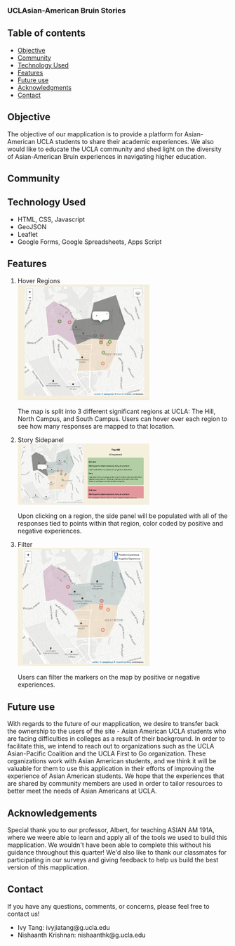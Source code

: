 ### UCLAsian-American Bruin Stories

## Table of contents
* [Objective](#Objective)
* [Community](#Community)
* [Technology Used](#technology-used)
* [Features](#Features)
* [Future use](#Future-use)
* [Acknowledgments](#Acknowledgements)
* [Contact](#Contact)


## Objective
The objective of our mapplication is to provide a platform for Asian-American UCLA students to share their academic experiences. We also would like to educate the UCLA community and shed light on the diversity of Asian-American Bruin experiences in navigating higher education. 

## Community


## Technology Used
<ul>
  <li>HTML, CSS, Javascript</li>
  <li>GeoJSON</li>
  <li>Leaflet</li>
  <li>Google Forms, Google Spreadsheets, Apps Script</li>
</ul>


## Features
<ol>
  <li>Hover Regions</li>
  <img src="./images/hover.png" width="300">
  <p>The map is split into 3 different significant regions at UCLA: The Hill, North Campus, and South Campus. Users can hover over each region to see how many responses are mapped to that location.</p>


  <li>Story Sidepanel</li>
  <img src="./images/sidepanel.png" width="300">
  <p>Upon clicking on a region, the side panel will be populated with all of the responses tied to points within that region, color coded by positive and negative experiences. </p>

  <li>Filter</li>
  <img src="./images/filter.png" width="300">
  <p>Users can filter the markers on the map by positive or negative experiences.</p>
</ol>



## Future use
With regards to the future of our mapplication, we desire to transfer back the ownership to the users of the site - Asian American UCLA students who are facing difficulties in colleges as a result of their background. In order to facilitate this, we intend to reach out to organizations such as the UCLA Asian-Pacific Coalition and the UCLA First to Go organization. These organizations work with Asian American students, and we think it will be valuable for them to use this application in their efforts of improving the experience of Asian American students. We hope that the experiences that are shared by community members are used in order to tailor resources to better meet the needs of Asian Americans at UCLA. 


## Acknowledgements
Special thank you to our professor, Albert, for teaching ASIAN AM 191A, where we weere able to learn and apply all of the tools we used to build this mapplication. We wouldn't have been able to complete this without his guidance throughout this quarter! We'd also like to thank our classmates for participating in our surveys and giving feedback to help us build the best version of this mapplication. 


## Contact
If you have any questions, comments, or concerns, please feel free to contact us! 

<ul>
  <li>Ivy Tang: ivyjiatang@g.ucla.edu</li>
  <li>Nishaanth Krishnan: nishaanthk@g.ucla.edu</li>
</ul>

